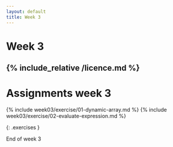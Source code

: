 ```yaml
---
layout: default
title: Week 3
---
```

# Week 3
{% include_relative /licence.md %}
---

# Assignments week 3

{% include week03/exercise/01-dynamic-array.md %}
{% include week03/exercise/02-evaluate-expression.md %}

{: .exercises }

End of week 3
